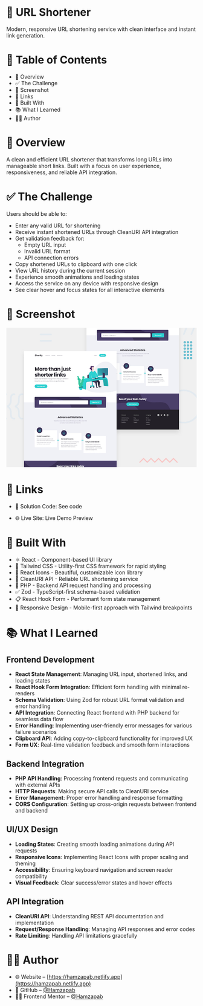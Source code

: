 # 🔗 URL Shortener
Modern, responsive URL shortening service with clean interface and instant link generation.

# 📑 Table of Contents
- 📌 Overview  
- ✅ The Challenge  
- 📸 Screenshot  
- 🔗 Links  
- 🔧 Built With  
- 📚 What I Learned  
- 👨‍💻 Author  

# 📌 Overview
A clean and efficient URL shortener that transforms long URLs into manageable short links. Built with a focus on user experience, responsiveness, and reliable API integration.

# ✅ The Challenge
Users should be able to:

- Enter any valid URL for shortening  
- Receive instant shortened URLs through CleanURI API integration  
- Get validation feedback for:  
  - Empty URL input  
  - Invalid URL format  
  - API connection errors  
- Copy shortened URLs to clipboard with one click  
- View URL history during the current session  
- Experience smooth animations and loading states  
- Access the service on any device with responsive design  
- See clear hover and focus states for all interactive elements  

# 📸 Screenshot
![](./preview.jpg)

# 🔗 Links

- 🔧 Solution Code: See code  

- 🌐 Live Site: Live Demo Preview  

# 🔧 Built With
- ⚛️ React - Component-based UI library  
- 🎨 Tailwind CSS - Utility-first CSS framework for rapid styling  
- 🎯 React Icons - Beautiful, customizable icon library  
- 🔗 CleanURI API - Reliable URL shortening service  
- 🐘 PHP - Backend API request handling and processing  
- ✅ Zod - TypeScript-first schema-based validation  
- 📋 React Hook Form - Performant form state management  
- 📱 Responsive Design - Mobile-first approach with Tailwind breakpoints  

# 📚 What I Learned

## Frontend Development

- **React State Management**: Managing URL input, shortened links, and loading states  
- **React Hook Form Integration**: Efficient form handling with minimal re-renders  
- **Schema Validation**: Using Zod for robust URL format validation and error handling  
- **API Integration**: Connecting React frontend with PHP backend for seamless data flow  
- **Error Handling**: Implementing user-friendly error messages for various failure scenarios  
- **Clipboard API**: Adding copy-to-clipboard functionality for improved UX  
- **Form UX**: Real-time validation feedback and smooth form interactions  

## Backend Integration

- **PHP API Handling**: Processing frontend requests and communicating with external APIs  
- **HTTP Requests**: Making secure API calls to CleanURI service  
- **Error Management**: Proper error handling and response formatting  
- **CORS Configuration**: Setting up cross-origin requests between frontend and backend  

## UI/UX Design
- **Loading States**: Creating smooth loading animations during API requests  
- **Responsive Icons**: Implementing React Icons with proper scaling and theming  
- **Accessibility**: Ensuring keyboard navigation and screen reader compatibility  
- **Visual Feedback**: Clear success/error states and hover effects  

## API Integration
- **CleanURI API**: Understanding REST API documentation and implementation  
- **Request/Response Handling**: Managing API responses and error codes  
- **Rate Limiting**: Handling API limitations gracefully  


# 👨‍💻 Author
- 🌐 Website – [https://hamzapab.netlify.app](https://hamzapab.netlify.app)  
- 🐙 GitHub – [@Hamzapab](https://github.com/Hamzapab)  
- 🧑‍🏫 Frontend Mentor – [@Hamzapab](https://www.frontendmentor.io/profile/Hamzapab)  
